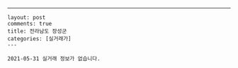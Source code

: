 ---
    layout: post
    comments: true
    title: 전라남도 장성군
    categories: [실거래가]
    ---

    2021-05-31 실거래 정보가 없습니다.

    